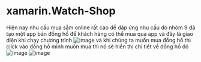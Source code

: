 # xamarin.Watch-Shop
Hiện nay nhu cầu mua sắm online rất cao để đáp ứng nhu cầu đó nhóm 9 đã tạo một app bán đồng hồ để khách hàng có thể mua qua app
và đây là giao diện khi chạy chương trình ![image](https://user-images.githubusercontent.com/124238642/230288991-819ca5c4-2754-48d0-a323-55f570144e65.png)
và khi chúng ta muốn mua đồng hồ thì click vào đồng hồ mình muốn mua thì nó sẽ hiển thị chi tiết về đồng hồ đó![image](https://user-images.githubusercontent.com/124238642/230289616-907d779f-4ce0-4c22-88f9-7dc8a8d9b810.png)
![image](https://user-images.githubusercontent.com/124238642/230289642-6ca3a07a-e051-4e6d-933d-af9ac2e47228.png)

